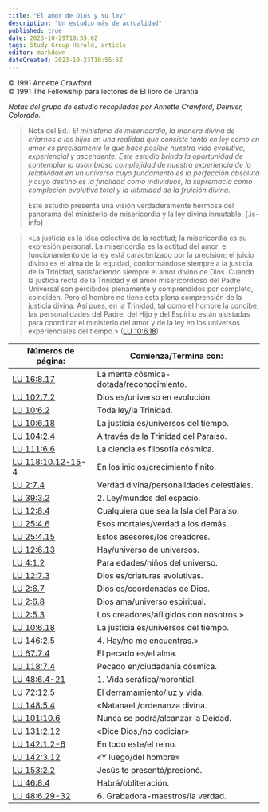 ```yaml
---
title: "El amor de Dios y su ley"
description: "Un estudio más de actualidad"
published: true
date: 2023-10-29T10:55:6Z
tags: Study Group Herald, article
editor: markdown
dateCreated: 2023-10-23T10:55:6Z
---
```


<p class="v-card v-sheet theme--light grey lighten-3 px-2">© 1991 Annette Crawford<br>© 1991 The Fellowship para lectores de El libro de Urantia</p>


_Notas del grupo de estudio recopiladas por Annette Crawford, Deinver, Colorado._

> Nota del Ed.: _El ministerio de misericordia, la manera divina de criarnos a los hijos en una realidad que consiste tanto en ley como en amor es precisamente lo que hace posible nuestra vida evolutiva, experiencial y ascendente. Este estudio brinda la oportunidad de contemplar la asombrosa complejidad de nuestra experiencia de la relatividad en un universo cuyo fundamento es la perfección absoluta y cuyo destino es la finalidad como individuos, la supremacía como compleción evolutiva total y la ultimidad de la fruición divina._
> 
> Este estudio presenta una visión verdaderamente hermosa del panorama del ministerio de misericordia y la ley divina inmutable.
{.is-info}

> «La justicia es la idea colectiva de la rectitud; la misericordia es su expresión personal. La misericordia es la actitud del amor; el funcionamiento de la ley está caracterizado por la precisión; el juicio divino es el alma de la equidad, conformándose siempre a la justicia de la Trinidad, satisfaciendo siempre el amor divino de Dios. Cuando la justicia recta de la Trinidad y el amor misericordioso del Padre Universal son percibidos plenamente y comprendidos por completo, coinciden. Pero el hombre no tiene esta plena comprensión de la justicia divina. Así pues, en la Trinidad, tal como el hombre la concibe, las personalidades del Padre, del Hijo y del Espíritu están ajustadas para coordinar el ministerio del amor y de la ley en los universos experienciales del tiempo.» (<a id="a20_784"></a>[LU 10:6.18](/es/The_Urantia_Book/10#p6_18))

Números de página: | Comienza/Termina con:
--- | ---
<a id="a24_0"></a>[LU 16:8.17](/es/The_Urantia_Book/16#p8_17) | La mente cósmica-dotada/reconocimiento.
<a id="a25_0"></a>[LU 102:7.2](/es/The_Urantia_Book/102#p7_2) | Dios es/universo en evolución.
<a id="a26_0"></a>[LU 10:6.2](/es/The_Urantia_Book/10#p6_2) | Toda ley/la Trinidad.
<a id="a27_0"></a>[LU 10:6.18](/es/The_Urantia_Book/10#p6_18) | La justicia es/universos del tiempo.
<a id="a28_0"></a>[LU 104:2.4](/es/The_Urantia_Book/104#p2_4) | A través de la Trinidad del Paraíso.
<a id="a29_0"></a>[LU 111:6.6](/es/The_Urantia_Book/111#p6_6) | La ciencia es filosofía cósmica.
<a id="a30_0"></a>[LU 118:10.12-15](/es/The_Urantia_Book/118#p10_12)-4 | En los inicios/crecimiento finito.
<a id="a31_0"></a>[LU 2:7.4](/es/The_Urantia_Book/2#p7_4) | Verdad divina/personalidades celestiales.
<a id="a32_0"></a>[LU 39:3.2](/es/The_Urantia_Book/39#p3_2) | 2\. Ley/mundos del espacio.
<a id="a33_0"></a>[LU 12:8.4](/es/The_Urantia_Book/12#p8_4) | Cualquiera que sea la Isla del Paraíso.
<a id="a34_0"></a>[LU 25:4.6](/es/The_Urantia_Book/25#p4_6) | Esos mortales/verdad a los demás.
<a id="a35_0"></a>[LU 25:4.15](/es/The_Urantia_Book/25#p4_15) | Estos asesores/los creadores.
<a id="a36_0"></a>[LU 12:6.13](/es/The_Urantia_Book/12#p6_13) | Hay/universo de universos.
<a id="a37_0"></a>[LU 4:1.2](/es/The_Urantia_Book/4#p1_2) | Para edades/niños del universo.
<a id="a38_0"></a>[LU 12:7.3](/es/The_Urantia_Book/12#p7_3) | Dios es/criaturas evolutivas.
<a id="a39_0"></a>[LU 2:6.7](/es/The_Urantia_Book/2#p6_7) | Dios es/coordenadas de Dios.
<a id="a40_0"></a>[LU 2:6.8](/es/The_Urantia_Book/2#p6_8) | Dios ama/universo espiritual.
<a id="a41_0"></a>[LU 2:5.3](/es/The_Urantia_Book/2#p5_3) | Los creadores/afligidos con nosotros.»
<a id="a42_0"></a>[LU 10:6.18](/es/The_Urantia_Book/10#p6_18) | La justicia es/universos del tiempo.
<a id="a43_0"></a>[LU 146:2.5](/es/The_Urantia_Book/146#p2_5) | 4\. Hay/no me encuentras.»
<a id="a44_0"></a>[LU 67:7.4](/es/The_Urantia_Book/67#p7_4) | El pecado es/el alma.
<a id="a45_0"></a>[LU 118:7.4](/es/The_Urantia_Book/118#p7_4) | Pecado en/ciudadanía cósmica.
<a id="a46_0"></a>[LU 48:6.4-21](/es/The_Urantia_Book/48#p6_4) | 1\. Vida seráfica/morontial.
<a id="a47_0"></a>[LU 72:12.5](/es/The_Urantia_Book/72#p12_5) | El derramamiento/luz y vida.
<a id="a48_0"></a>[LU 148:5.4](/es/The_Urantia_Book/148#p5_4) | «Natanael,/ordenanza divina.
<a id="a49_0"></a>[LU 101:10.6](/es/The_Urantia_Book/101#p10_6) | Nunca se podrá/alcanzar la Deidad.
<a id="a50_0"></a>[LU 131:2.12](/es/The_Urantia_Book/131#p2_12) | «Dice Dios,/no codiciar»
<a id="a51_0"></a>[LU 142:1.2-6](/es/The_Urantia_Book/142#p1_2) | En todo este/el reino.
<a id="a52_0"></a>[LU 142:3.12](/es/The_Urantia_Book/142#p3_12) | «Y luego/del hombre»
<a id="a53_0"></a>[LU 153:2.2](/es/The_Urantia_Book/153#p2_2) | Jesús te presentó/presionó.
<a id="a54_0"></a>[LU 46:8.4](/es/The_Urantia_Book/46#p8_4) | Habrá/obliteración.
<a id="a55_0"></a>[LU 48:6.29-32](/es/The_Urantia_Book/48#p6_29) | 6\. Grabadora-maestros/la verdad.



